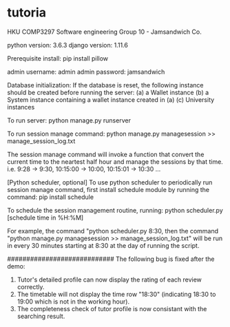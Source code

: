 # tutoria

HKU COMP3297 Software engineering
Group 10 - Jamsandwich Co.

python version: 3.6.3
django version: 1.11.6

Prerequisite install:
pip install pillow

admin username: admin
admin password: jamsandwich

Database initialization:
If the database is reset, the following instance should be created before running the server:
(a) a Wallet instance
(b) a System instance containing a wallet instance created in (a)
(c) University instances

To run server:
python manage.py runserver

To run session manage command:
python manage.py managesession >> manage_session_log.txt

The session manage command will invoke a function that convert the current time to the neartest half hour and manage the sessions by that time. i.e. 9:28 -> 9:30, 10:15:00 -> 10:00, 10:15:01 -> 10:30 ...

[Python scheduler, optional]
To use python scheduler to periodically run session manage command, first install schedule module by running the command:
pip install schedule

To schedule the session management routine, running:
python scheduler.py [schedule time in %H:%M]

For example, the command "python scheduler.py 8:30, then the command "python manage.py managesession >> manage_session_log.txt" will be run in every 30 minutes starting at 8:30 at the day of running the script.

############################
The following bug is fixed after the demo:
1) Tutor's detailed profile can now display the rating of each review correctly.
2) The timetable will not display the time row "18:30" (indicating 18:30 to 19:00 which is not in the working hour).
3) The completeness check of tutor profile is now consistant with the searching result.